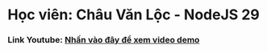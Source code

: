 <h1>Học viên: Châu Văn Lộc - NodeJS 29</h1>
<h3>Link Youtube: <a href="https://youtu.be/ZSGyvOKNmSY">Nhấn vào đây để xem video demo</a></h3>
